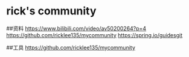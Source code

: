 # rick's community
##资料
https://www.bilibili.com/video/av50200264?p=4
https://github.com/ricklee135/mycommunity
https://spring.io/guidesgit

##工具
https://github.com/ricklee135/mycommunity

